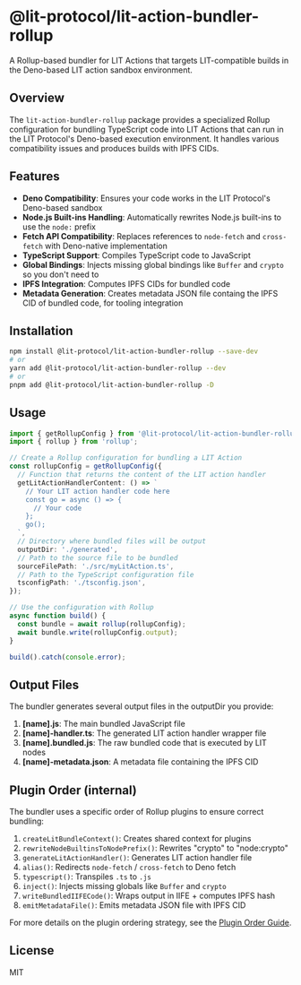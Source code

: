 # @lit-protocol/lit-action-bundler-rollup

A Rollup-based bundler for LIT Actions that targets LIT-compatible builds in the Deno-based LIT action sandbox environment.

## Overview

The `lit-action-bundler-rollup` package provides a specialized Rollup configuration for bundling TypeScript code into LIT Actions that can run in the LIT Protocol's Deno-based execution environment. It handles various compatibility issues and produces builds with IPFS CIDs.

## Features

- **Deno Compatibility**: Ensures your code works in the LIT Protocol's Deno-based sandbox
- **Node.js Built-ins Handling**: Automatically rewrites Node.js built-ins to use the `node:` prefix
- **Fetch API Compatibility**: Replaces references to `node-fetch` and `cross-fetch` with Deno-native implementation
- **TypeScript Support**: Compiles TypeScript code to JavaScript
- **Global Bindings**: Injects missing global bindings like `Buffer` and `crypto` so you don't need to
- **IPFS Integration**: Computes IPFS CIDs for bundled code
- **Metadata Generation**: Creates metadata JSON file containg the IPFS CID of bundled code, for tooling integration

## Installation

```bash
npm install @lit-protocol/lit-action-bundler-rollup --save-dev
# or
yarn add @lit-protocol/lit-action-bundler-rollup --dev
# or
pnpm add @lit-protocol/lit-action-bundler-rollup -D
```

## Usage

```typescript
import { getRollupConfig } from '@lit-protocol/lit-action-bundler-rollup';
import { rollup } from 'rollup';

// Create a Rollup configuration for bundling a LIT Action
const rollupConfig = getRollupConfig({
  // Function that returns the content of the LIT action handler
  getLitActionHandlerContent: () => `
    // Your LIT action handler code here
    const go = async () => {
      // Your code
    };
    go();
  `,
  // Directory where bundled files will be output
  outputDir: './generated',
  // Path to the source file to be bundled
  sourceFilePath: './src/myLitAction.ts',
  // Path to the TypeScript configuration file
  tsconfigPath: './tsconfig.json',
});

// Use the configuration with Rollup
async function build() {
  const bundle = await rollup(rollupConfig);
  await bundle.write(rollupConfig.output);
}

build().catch(console.error);
```

## Output Files

The bundler generates several output files in the outputDir you provide:

1. **[name].js**: The main bundled JavaScript file
2. **[name]-handler.ts**: The generated LIT action handler wrapper file
3. **[name].bundled.js**: The raw bundled code that is executed by LIT nodes
4. **[name]-metadata.json**: A metadata file containing the IPFS CID

## Plugin Order (internal)

The bundler uses a specific order of Rollup plugins to ensure correct bundling:

1. `createLitBundleContext()`: Creates shared context for plugins
2. `rewriteNodeBuiltinsToNodePrefix()`: Rewrites "crypto" to "node:crypto"
3. `generateLitActionHandler()`: Generates LIT action handler file
4. `alias()`: Redirects `node-fetch` / `cross-fetch` to Deno fetch
5. `typescript()`: Transpiles `.ts` to `.js`
6. `inject()`: Injects missing globals like `Buffer` and `crypto`
7. `writeBundledIIFECode()`: Wraps output in IIFE + computes IPFS hash
8. `emitMetadataFile()`: Emits metadata JSON file with IPFS CID

For more details on the plugin ordering strategy, see the [Plugin Order Guide](./src/lib/README.md).

## License

MIT
